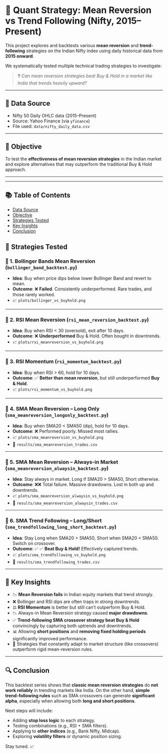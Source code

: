 # 📘 Quant Strategy: Mean Reversion vs Trend Following (Nifty, 2015–Present)

This project explores and backtests various **mean reversion** and **trend-following** strategies on the Indian Nifty index using daily historical data from **2015 onward**.

We systematically tested multiple technical trading strategies to investigate:

> ❓ *Can mean reversion strategies beat Buy & Hold in a market like India that trends heavily upward?*

---

## 🔧 Data Source

- Nifty 50 Daily OHLC data (2015–Present)
- Source: Yahoo Finance (via `yfinance`)
- File used: `data/nifty_daily_data.csv`

---

## 🎯 Objective
To test the **effectiveness of mean reversion strategies** in the Indian market and explore alternatives that may outperform the traditional Buy & Hold approach.

---

---

## 📚 Table of Contents

- [Data Source](#-data-source)
- [Objective](#-objective)
- [Strategies Tested](#-strategies-tested)
- [Key Insights](#-key-insights)
- [Conclusion](#-conclusion)


## 🧪 Strategies Tested

### 🔹 1. Bollinger Bands Mean Reversion (`bollinger_band_backtest.py`)
- **Idea**: Buy when price dips below lower Bollinger Band and revert to mean.
- **Outcome**: ❌ **Failed**. Consistently underperformed. Rare trades, and those rarely worked.
- 📈 `plots/bollinger_vs_buyhold.png`

---

### 🔹 2. RSI Mean Reversion (`rsi_mean_reversion_backtest.py`)
- **Idea**: Buy when RSI < 30 (oversold), exit after 10 days.
- **Outcome**: ❌ **Underperformed** Buy & Hold. Often bought in downtrends.
- 📈 `plots/rsi_meanreversion_vs_buyhold.png`

---

### 🔹 3. RSI Momentum (`rsi_momentum_backtest.py`)
- **Idea**: Buy when RSI > 60, hold for 10 days.
- **Outcome**: ✅ **Better than mean reversion**, but still underperformed **Buy & Hold**.
- 📈 `plots/rsi_momentum_vs_buyhold.png`

---

### 🔹 4. SMA Mean Reversion – Long Only (`sma_meanreversion_longonly_backtest.py`)
- **Idea**: Buy when SMA20 < SMA50 (dip), hold for 10 days.
- **Outcome**: ❌ Performed poorly. Missed most rallies.
- 📈 `plots/sma_meanreversion_vs_buyhold.png`
- 📁 `results/sma_meanreversion_trades.csv`

---

### 🔹 5. SMA Mean Reversion – Always-in Market (`sma_meanreversion_alwaysin_backtest.py`)
- **Idea**: Stay always in market. Long if SMA20 > SMA50, Short otherwise.
- **Outcome**: ❌❌ Total failure. Massive drawdowns. Lost in both up and downtrends.
- 📈 `plots/sma_meanreversion_alwaysin_vs_buyhold.png`
- 📁 `results/sma_meanreversion_alwaysin_trades.csv`

---

### 🔹 6. SMA Trend Following – Long/Short (`sma_trendfollowing_long_short_backtest.py`)
- **Idea**: Stay Long when SMA20 > SMA50, Short when SMA20 < SMA50. Switch on crossover.
- **Outcome**: ✅ ✅ **Beat Buy & Hold!** Effectively captured trends.
- 📈 `plots/sma_trendfollowing_vs_buyhold.png`
- 📁 `results/sma_trendfollowing_trades.csv`

---

## 📌 Key Insights

- 📉 **Mean Reversion fails** in Indian equity markets that trend strongly.
- ❌ Bollinger and RSI dips are often traps in strong downtrends.
- ⚖️ **RSI Momentum** is better but still can’t outperform Buy & Hold.
- 📉 Always-in Mean Reversion strategy caused **major drawdowns**.
- ✅ **Trend-following SMA crossover strategy beat Buy & Hold** convincingly by capturing both uptrends and downtrends.
- 📊 Allowing **short positions** and **removing fixed holding periods** significantly improved performance.
- 🔄 Strategies that constantly adapt to market structure (like crossovers) outperform rigid mean-reversion rules.

---

## 🔍 Conclusion
This backtest series shows that **classic mean reversion strategies** do **not work reliably** in trending markets like India. On the other hand, **simple trend-following rules** such as SMA crossovers can generate **significant alpha**, especially when allowing both **long and short positions**.

Next steps will include:
- Adding **stop loss logic** to each strategy.
- Testing combinations (e.g., RSI + SMA filters).
- Applying to **other indices** (e.g., Bank Nifty, Midcap).
- Exploring **volatility filters** or dynamic position sizing.

Stay tuned. 📈
